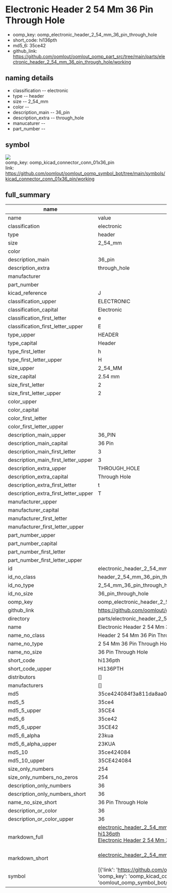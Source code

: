 # Electronic Header 2 54 Mm 36 Pin Through Hole

  
* oomp_key: oomp_electronic_header_2_54_mm_36_pin_through_hole 
* short_code: hi136pth
* md5_6: 35ce42  
* github_link: https://github.com/oomlout/oomlout_oomp_part_src/tree/main/parts/electronic_header_2_54_mm_36_pin_through_hole/working  
## naming details
* classification -- electronic
* type -- header
* size -- 2_54_mm
* color -- 
* description_main -- 36_pin
* description_extra -- through_hole
* manucaturer -- 
* part_number -- 



## symbol

![](symbol/{index}/working/working_600.png)  
oomp_key: oomp_kicad_connector_conn_01x36_pin  
link: https://github.com/oomlout/oomlout_oomp_symbol_bot/tree/main/symbols/kicad_connector_conn_01x36_pin/working  


## full_summary
| name | value | 
| --- | --- | 
| name | value | 
| classification | electronic | 
| type | header | 
| size | 2_54_mm | 
| color |  | 
| description_main | 36_pin | 
| description_extra | through_hole | 
| manufacturer |  | 
| part_number |  | 
| kicad_reference | J | 
| classification_upper | ELECTRONIC | 
| classification_capital | Electronic | 
| classification_first_letter | e | 
| classification_first_letter_upper | E | 
| type_upper | HEADER | 
| type_capital | Header | 
| type_first_letter | h | 
| type_first_letter_upper | H | 
| size_upper | 2_54_MM | 
| size_capital | 2.54 mm | 
| size_first_letter | 2 | 
| size_first_letter_upper | 2 | 
| color_upper |  | 
| color_capital |  | 
| color_first_letter |  | 
| color_first_letter_upper |  | 
| description_main_upper | 36_PIN | 
| description_main_capital | 36 Pin | 
| description_main_first_letter | 3 | 
| description_main_first_letter_upper | 3 | 
| description_extra_upper | THROUGH_HOLE | 
| description_extra_capital | Through Hole | 
| description_extra_first_letter | t | 
| description_extra_first_letter_upper | T | 
| manufacturer_upper |  | 
| manufacturer_capital |  | 
| manufacturer_first_letter |  | 
| manufacturer_first_letter_upper |  | 
| part_number_upper |  | 
| part_number_capital |  | 
| part_number_first_letter |  | 
| part_number_first_letter_upper |  | 
| id | electronic_header_2_54_mm_36_pin_through_hole | 
| id_no_class | header_2_54_mm_36_pin_through_hole | 
| id_no_type | 2_54_mm_36_pin_through_hole | 
| id_no_size | 36_pin_through_hole | 
| oomp_key | oomp_electronic_header_2_54_mm_36_pin_through_hole | 
| github_link | https://github.com/oomlout/oomlout_oomp_part_src/tree/main/parts/electronic_header_2_54_mm_36_pin_through_hole/working | 
| directory | parts/electronic_header_2_54_mm_36_pin_through_hole | 
| name | Electronic Header 2 54 Mm 36 Pin Through Hole | 
| name_no_class | Header 2 54 Mm 36 Pin Through Hole | 
| name_no_type | 2 54 Mm 36 Pin Through Hole | 
| name_no_size | 36 Pin Through Hole | 
| short_code | hi136pth | 
| short_code_upper | HI136PTH | 
| distributors | [] | 
| manufacturers | [] | 
| md5 | 35ce424084f3a811da8aa007d10ff862 | 
| md5_5 | 35ce4 | 
| md5_5_upper | 35CE4 | 
| md5_6 | 35ce42 | 
| md5_6_upper | 35CE42 | 
| md5_6_alpha | 23kua | 
| md5_6_alpha_upper | 23KUA | 
| md5_10 | 35ce424084 | 
| md5_10_upper | 35CE424084 | 
| size_only_numbers | 254 | 
| size_only_numbers_no_zeros | 254 | 
| description_only_numbers | 36 | 
| description_only_numbers_short | 36 | 
| name_no_size_short | 36 Pin Through Hole | 
| description_or_color | 36 | 
| description_or_color_upper | 36 | 
| markdown_full | [electronic_header_2_54_mm_36_pin_through_hole](https://github.com/oomlout/oomlout_oomp_part_src/tree/main/parts/electronic_header_2_54_mm_36_pin_through_hole/working)<br>[hi136pth](https://github.com/oomlout/oomlout_oomp_part_src/tree/main/parts/electronic_header_2_54_mm_36_pin_through_hole/working)<br>[Electronic Header 2 54 Mm 36 Pin Through Hole](https://github.com/oomlout/oomlout_oomp_part_src/tree/main/parts/electronic_header_2_54_mm_36_pin_through_hole/working)<br><br> | 
| markdown_short | [electronic_header_2_54_mm_36_pin_through_hole](https://github.com/oomlout/oomlout_oomp_part_src/tree/main/parts/electronic_header_2_54_mm_36_pin_through_hole/working)<br><br> | 
| symbol | [{'link': 'https://github.com/oomlout/oomlout_oomp_symbol_bot/tree/main/symbols/kicad_connector_conn_01x36_pin', 'oomp_key': 'oomp_kicad_connector_conn_01x36_pin', 'directory': 'oomlout_oomp_symbol_bot/symbols/kicad_connector_conn_01x36_pin//working/working.kicad_sym', 'index': 0}] | 
